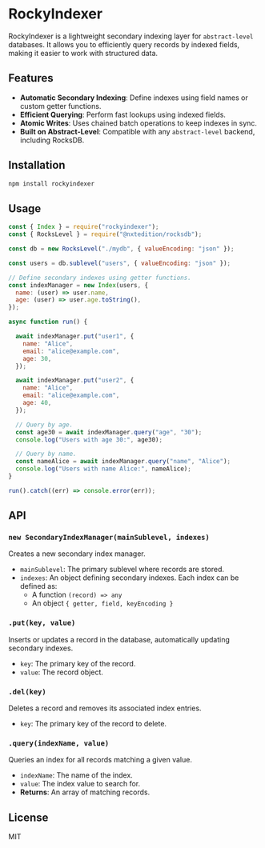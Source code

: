 # RockyIndexer

RockyIndexer is a lightweight secondary indexing layer for `abstract-level` databases.
It allows you to efficiently query records by indexed fields, making it easier to work with structured data.

## Features

- **Automatic Secondary Indexing**: Define indexes using field names or custom getter functions.
- **Efficient Querying**: Perform fast lookups using indexed fields.
- **Atomic Writes**: Uses chained batch operations to keep indexes in sync.
- **Built on Abstract-Level**: Compatible with any `abstract-level` backend, including RocksDB.

## Installation

```sh
npm install rockyindexer
```

## Usage

```javascript
const { Index } = require("rockyindexer");
const { RocksLevel } = require("@nxtedition/rocksdb");

const db = new RocksLevel("./mydb", { valueEncoding: "json" });

const users = db.sublevel("users", { valueEncoding: "json" });

// Define secondary indexes using getter functions.
const indexManager = new Index(users, {
  name: (user) => user.name,
  age: (user) => user.age.toString(),
});

async function run() {

  await indexManager.put("user1", {
    name: "Alice",
    email: "alice@example.com",
    age: 30,
  });

  await indexManager.put("user2", {
    name: "Alice",
    email: "alice@example.com",
    age: 40,
  });

  // Query by age.
  const age30 = await indexManager.query("age", "30");
  console.log("Users with age 30:", age30);

  // Query by name.
  const nameAlice = await indexManager.query("name", "Alice");
  console.log("Users with name Alice:", nameAlice);
}

run().catch((err) => console.error(err));
```

## API

### `new SecondaryIndexManager(mainSublevel, indexes)`

Creates a new secondary index manager.

- `mainSublevel`: The primary sublevel where records are stored.
- `indexes`: An object defining secondary indexes. Each index can be defined as:
  - A function `(record) => any`
  - An object `{ getter, field, keyEncoding }`

### `.put(key, value)`

Inserts or updates a record in the database, automatically updating secondary indexes.

- `key`: The primary key of the record.
- `value`: The record object.

### `.del(key)`

Deletes a record and removes its associated index entries.

- `key`: The primary key of the record to delete.

### `.query(indexName, value)`

Queries an index for all records matching a given value.

- `indexName`: The name of the index.
- `value`: The index value to search for.
- **Returns**: An array of matching records.

## License

MIT
